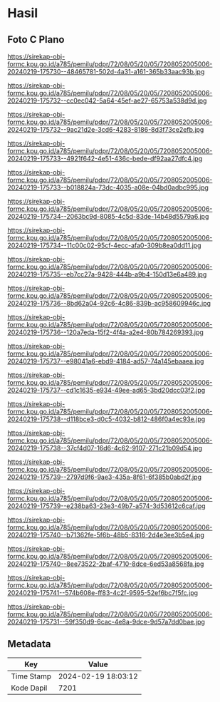 # Hasil

## Foto C Plano

https://sirekap-obj-formc.kpu.go.id/a785/pemilu/pdpr/72/08/05/20/05/7208052005006-20240219-175730--48465781-502d-4a31-a161-365b33aac93b.jpg

https://sirekap-obj-formc.kpu.go.id/a785/pemilu/pdpr/72/08/05/20/05/7208052005006-20240219-175732--cc0ec042-5a64-45ef-ae27-65753a538d9d.jpg

https://sirekap-obj-formc.kpu.go.id/a785/pemilu/pdpr/72/08/05/20/05/7208052005006-20240219-175732--9ac21d2e-3cd6-4283-8186-8d3f73ce2efb.jpg

https://sirekap-obj-formc.kpu.go.id/a785/pemilu/pdpr/72/08/05/20/05/7208052005006-20240219-175733--4921f642-4e51-436c-bede-df92aa27dfc4.jpg

https://sirekap-obj-formc.kpu.go.id/a785/pemilu/pdpr/72/08/05/20/05/7208052005006-20240219-175733--b018824a-73dc-4035-a08e-04bd0adbc995.jpg

https://sirekap-obj-formc.kpu.go.id/a785/pemilu/pdpr/72/08/05/20/05/7208052005006-20240219-175734--2063bc9d-8085-4c5d-83de-14b48d5579a6.jpg

https://sirekap-obj-formc.kpu.go.id/a785/pemilu/pdpr/72/08/05/20/05/7208052005006-20240219-175734--11c00c02-95cf-4ecc-afa0-309b8ea0dd11.jpg

https://sirekap-obj-formc.kpu.go.id/a785/pemilu/pdpr/72/08/05/20/05/7208052005006-20240219-175735--eb7cc27a-9428-444b-a9b4-150d13e6a489.jpg

https://sirekap-obj-formc.kpu.go.id/a785/pemilu/pdpr/72/08/05/20/05/7208052005006-20240219-175736--8bd62a04-92c6-4c86-839b-ac958609946c.jpg

https://sirekap-obj-formc.kpu.go.id/a785/pemilu/pdpr/72/08/05/20/05/7208052005006-20240219-175736--120a7eda-15f2-4f4a-a2e4-80b784269393.jpg

https://sirekap-obj-formc.kpu.go.id/a785/pemilu/pdpr/72/08/05/20/05/7208052005006-20240219-175737--e98041a6-ebd9-4184-ad57-74a145ebaaea.jpg

https://sirekap-obj-formc.kpu.go.id/a785/pemilu/pdpr/72/08/05/20/05/7208052005006-20240219-175737--cd1c1635-e934-49ee-ad65-3bd20dcc03f2.jpg

https://sirekap-obj-formc.kpu.go.id/a785/pemilu/pdpr/72/08/05/20/05/7208052005006-20240219-175738--d118bce3-d0c5-4032-b812-486f0a4ec93e.jpg

https://sirekap-obj-formc.kpu.go.id/a785/pemilu/pdpr/72/08/05/20/05/7208052005006-20240219-175738--37cf4d07-16d6-4c62-9107-271c21b09d54.jpg

https://sirekap-obj-formc.kpu.go.id/a785/pemilu/pdpr/72/08/05/20/05/7208052005006-20240219-175739--2797d9f6-9ae3-435a-8f61-6f385b0abd2f.jpg

https://sirekap-obj-formc.kpu.go.id/a785/pemilu/pdpr/72/08/05/20/05/7208052005006-20240219-175739--e238ba63-23e3-49b7-a574-3d53612c6caf.jpg

https://sirekap-obj-formc.kpu.go.id/a785/pemilu/pdpr/72/08/05/20/05/7208052005006-20240219-175740--b71362fe-5f6b-48b5-8316-2d4e3ee3b5e4.jpg

https://sirekap-obj-formc.kpu.go.id/a785/pemilu/pdpr/72/08/05/20/05/7208052005006-20240219-175740--8ee73522-2baf-4710-8dce-6ed53a8568fa.jpg

https://sirekap-obj-formc.kpu.go.id/a785/pemilu/pdpr/72/08/05/20/05/7208052005006-20240219-175741--574b608e-ff83-4c2f-9595-52ef6bc7f5fc.jpg

https://sirekap-obj-formc.kpu.go.id/a785/pemilu/pdpr/72/08/05/20/05/7208052005006-20240219-175731--59f350d9-6cac-4e8a-9dce-9d57a7dd0bae.jpg


## Metadata

| Key        | Value               |
| ---------- | ------------------- |
| Time Stamp | 2024-02-19 18:03:12 |
| Kode Dapil | 7201                |



